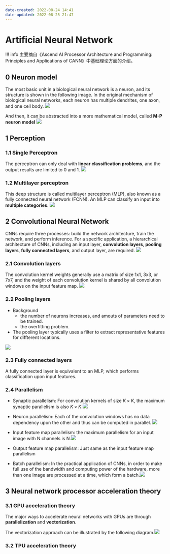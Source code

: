 ```yaml
---
date-created: 2022-08-24 14:41
date-updated: 2022-08-25 21:47
---
```


# Artificial Neural Network

!!! info
	主要摘自《Ascend AI Processor Architecture and Programming: Principles and Applications of CANN》中基础理论方面的介绍。


## 0 Neuron model

The most basic unit in a biological neural network is a neuron, and its structure is shown in the following image. In the original mechanism of biological neural networks, each neuron has multiple dendrites, one axon, and one cell body.
![](https://zerokei-imgurl.oss-cn-hangzhou.aliyuncs.com/img/20220825211804.png)

And then, it can be abstracted into a more mathematical model, called **M-P neuron model**
![](https://zerokei-imgurl.oss-cn-hangzhou.aliyuncs.com/img/20220825212404.png)

## 1 Perception

### 1.1 Single Perceptron

The perceptron can only deal with **linear classification problems**, and the output results are limited to 0 and 1.
![](https://zerokei-imgurl.oss-cn-hangzhou.aliyuncs.com/img/20220824150921.png)

### 1.2 Multilayer perceptron

This deep structure is called multilayer perceptron (MLP), also known as a fully connected neural network (FCNN). An MLP can classify an input into **multiple categories**.
![](https://zerokei-imgurl.oss-cn-hangzhou.aliyuncs.com/img/20220824151653.png)

## 2 Convolutional Neural Network

CNNs require three processes: build the network architecture, train the network, and perform inference. For a specific application, a hierarchical architecture of CNNs, including an input layer, **convolution layers**, **pooling layers**, **fully connected layers**, and output layer, are required.
![](https://zerokei-imgurl.oss-cn-hangzhou.aliyuncs.com/img/20220824152130.png)

### 2.1 Convolution layers

The convolution kernel weights generally use a matrix of size 1x1, 3x3, or 7x7, and the weight of each convolution kernel is shared by all convolution windows on the input feature map.
![](https://zerokei-imgurl.oss-cn-hangzhou.aliyuncs.com/img/20220825204725.png)

### 2.2 Pooling layers

- Background
	- the number of neurons increases, and amouts of parameters need to be trained.
	- the overfitting problem.
- The pooling layer typically uses a filter to extract representative features for diffterent locations.

![](https://zerokei-imgurl.oss-cn-hangzhou.aliyuncs.com/img/20220824161235.png)

### 2.3 Fully connected layers

A fully connected layer is equivalent to an MLP, which performs classification upon input features.

### 2.4 Parallelism

- Synaptic parallelism: For convolution kernels of size $K\times K$, the maximum synaptic parallelism is also $K\times K$.![](https://zerokei-imgurl.oss-cn-hangzhou.aliyuncs.com/img/20220825210542.png)

- Neuron parallelism: Each of the convolution windows has no data dependency upon the other and thus can be computed in parallel.
	![](https://zerokei-imgurl.oss-cn-hangzhou.aliyuncs.com/img/20220825210501.png)

- Input feature map parallelism: the maximum parallelism for an input image with N channels is N.![](https://zerokei-imgurl.oss-cn-hangzhou.aliyuncs.com/img/20220825211147.png)

- Output feature map parallelism: Just same as the input feature map parallelism

- Batch parallelism: In the practical application of CNNs, in order to make full use of the bandwidth and computing power of the hardware, more than one image are processed at a time, which form a batch.![](https://zerokei-imgurl.oss-cn-hangzhou.aliyuncs.com/img/20220825211531.png)

## 3 Neural network processor acceleration theory

### 3.1 GPU acceleration theory

The major ways to accelerate neural networks with GPUs are through **parallelization** and **vectorization**.

The vectorization approach can be illustrated by the following diagram.![](https://zerokei-imgurl.oss-cn-hangzhou.aliyuncs.com/img/20220825214520.png)

### 3.2 TPU acceleration theory
